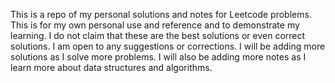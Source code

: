This is a repo of my personal solutions and notes for Leetcode problems. This is for my own personal use and reference and to demonstrate my learning. I do not claim that these are the best solutions or even correct solutions. I am open to any suggestions or corrections. I will be adding more solutions as I solve more problems. I will also be adding more notes as I learn more about data structures and algorithms.